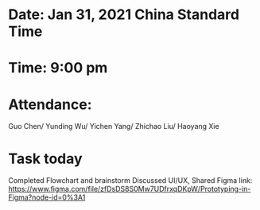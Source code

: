 # Date: Jan 31, 2021 China Standard Time
# Time: 9:00 pm
# Attendance:
Guo Chen/
Yunding Wu/
Yichen Yang/
Zhichao Liu/
Haoyang Xie
# Task today
Completed Flowchart and brainstorm
Discussed UI/UX, Shared Figma link: https://www.figma.com/file/zfDsDS8S0Mw7UDfrxqDKpW/Prototyping-in-Figma?node-id=0%3A1
